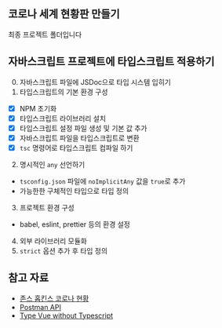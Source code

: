 ## 코로나 세계 현황판 만들기

최종 프로젝트 폴더입니다

## 자바스크립트 프로젝트에 타입스크립트 적용하기

0. 자바스크립트 파일에 JSDoc으로 타입 시스템 입히기
1. 타입스크립트의 기본 환경 구성
  -   [x] NPM 초기화
  -   [x] 타입스크립트 라이브러리 설치
  -   [x] 타입스크립트 설정 파일 생성 및 기본 값 추가
  -   [x] 자바스크립트 파일을 타입스크립트로 변환
  -   [x] `tsc` 명령어로 타입스크립트 컴파일 하기
2. 명시적인 `any` 선언하기
  -   `tsconfig.json` 파일에 `noImplicitAny` 값을 `true`로 추가
  -   가능한한 구체적인 타입으로 타입 정의
3. 프로젝트 환경 구성
  - babel, eslint, prettier 등의 환경 설정
4. 외부 라이브러리 모듈화
5. `strict` 옵션 추가 후 타입 정의

## 참고 자료

-   [존스 홉킨스 코로나 현황](https://www.arcgis.com/apps/opsdashboard/index.html#/bda7594740fd40299423467b48e9ecf6)
-   [Postman API](https://documenter.getpostman.com/view/10808728/SzS8rjbc?version=latest#27454960-ea1c-4b91-a0b6-0468bb4e6712)
-   [Type Vue without Typescript](https://blog.usejournal.com/type-vue-without-typescript-b2b49210f0b)
